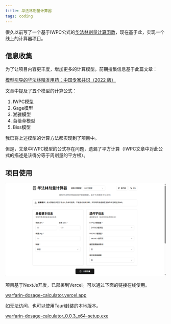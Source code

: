 ```yaml
---
title: 华法林剂量计算器
tags: coding
---
```


很久以前写了一个基于IWPC公式的[华法林剂量计算函数](https://pzweuj.github.io/posts/IWPC)，现在基于此，实现一个线上的计算器项目。


## 信息收集

为了让项目内容更丰度，增加更多的计算模型。前期搜集信息基于此篇文章：

[模型引导的华法林精准用药：中国专家共识（2022 版）](https://xadxyylib.yuntsg.com/ueditor/jsp/upload/file/20240322/1711076013715062015.pdf)

文章中提及了五个模型的计算公式：

1. IWPC模型
2. Gage模型
3. 湘雅模型
4. 苜蓿草模型
5. Biss模型

我已将上述模型的计算方法都实现到了项目中。

但是，文章中IWPC模型的公式存在问题，遗漏了平方计算（IWPC文章中对此公式的描述是该得分等于周剂量的平方根）。

## 项目使用

![warfarin_cal](https://raw.githubusercontent.com/pzweuj/pzweuj.github.io/refs/heads/master/content/data/images/warfarin_cal.png)



项目基于NextJs开发，已部署到Vercel。可以通过下面的链接在线使用。

[warfarin-dosage-calculator.vercel.app](https://warfarin-dosage-calculator.vercel.app/)



如无法访问，也可以使用Tauri封装的本地版本。

[warfarin-dosage-calculator_0.0.3_x64-setup.exe](https://github.com/pzweuj/Warfarin-Dosage-Calculator/releases/download/v0.0.3/warfarin-dosage-calculator_0.0.3_x64-setup.exe)







